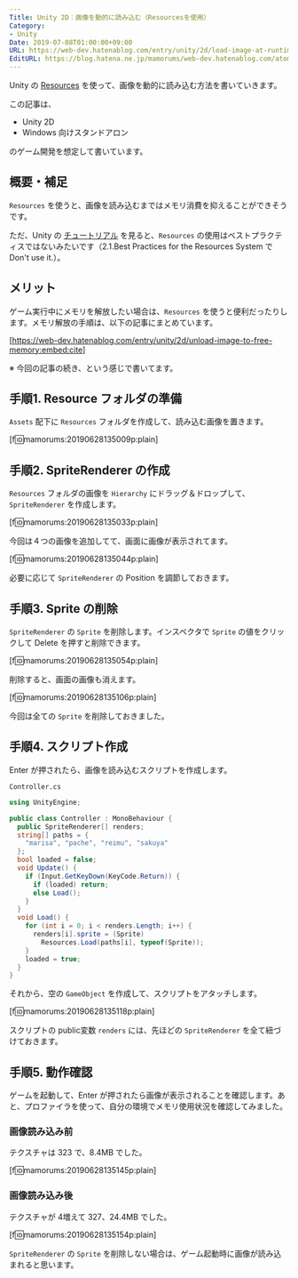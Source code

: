 ```yaml
---
Title: Unity 2D：画像を動的に読み込む（Resourcesを使用）
Category:
- Unity
Date: 2019-07-08T01:00:00+09:00
URL: https://web-dev.hatenablog.com/entry/unity/2d/load-image-at-runtime
EditURL: https://blog.hatena.ne.jp/mamorums/web-dev.hatenablog.com/atom/entry/17680117127210066719
---
```


Unity の [Resources](https://docs.unity3d.com/ja/current/ScriptReference/Resources.html) を使って、画像を動的に読み込む方法を書いていきます。

この記事は、

- Unity 2D
- Windows 向けスタンドアロン

のゲーム開発を想定して書いています。


## 概要・補足
`Resources` を使うと、画像を読み込むまではメモリ消費を抑えることができそうです。

ただ、Unity の [チュートリアル](https://unity3d.com/jp/learn/tutorials/topics/best-practices/resources-folder) を見ると、`Resources` の使用はベストプラクティスではないみたいです（2.1.Best Practices for the Resources System で Don't use it.）。


## メリット
ゲーム実行中にメモリを解放したい場合は、`Resources` を使うと便利だったりします。メモリ解放の手順は、以下の記事にまとめています。

[https://web-dev.hatenablog.com/entry/unity/2d/unload-image-to-free-memory:embed:cite]

※ 今回の記事の続き、という感じで書いてます。


## 手順1. Resource フォルダの準備
`Assets` 配下に `Resources` フォルダを作成して、読み込む画像を置きます。

[f:id:mamorums:20190628135009p:plain]


## 手順2. SpriteRenderer の作成
`Resources` フォルダの画像を `Hierarchy` にドラッグ＆ドロップして、`SpriteRenderer` を作成します。

[f:id:mamorums:20190628135033p:plain]

今回は４つの画像を追加してて、画面に画像が表示されてます。

[f:id:mamorums:20190628135044p:plain]

必要に応じて `SpriteRenderer` の Position を調節しておきます。


## 手順3. Sprite の削除
`SpriteRenderer` の `Sprite` を削除します。インスペクタで `Sprite` の値をクリックして Delete を押すと削除できます。

[f:id:mamorums:20190628135054p:plain]

削除すると、画面の画像も消えます。

[f:id:mamorums:20190628135106p:plain]

今回は全ての `Sprite` を削除しておきました。


## 手順4. スクリプト作成
Enter が押されたら、画像を読み込むスクリプトを作成します。

`Controller.cs`

```cs
using UnityEngine;

public class Controller : MonoBehaviour {
  public SpriteRenderer[] renders;
  string[] paths = {
    "marisa", "pache", "reimu", "sakuya"
  };
  bool loaded = false;
  void Update() {
    if (Input.GetKeyDown(KeyCode.Return)) {
      if (loaded) return;
      else Load();
    }
  }
  void Load() {
    for (int i = 0; i < renders.Length; i++) {
      renders[i].sprite = (Sprite)
        Resources.Load(paths[i], typeof(Sprite));
    }
    loaded = true;
  }
}
```

それから、空の `GameObject` を作成して、スクリプトをアタッチします。

[f:id:mamorums:20190628135118p:plain]

スクリプトの public変数 `renders` には、先ほどの `SpriteRenderer` を全て紐づけておきます。


## 手順5. 動作確認
ゲームを起動して、Enter が押されたら画像が表示されることを確認します。あと、プロファイラを使って、自分の環境でメモリ使用状況を確認してみました。

### 画像読み込み前
テクスチャは 323 で、8.4MB でした。

[f:id:mamorums:20190628135145p:plain]


### 画像読み込み後
テクスチャが 4増えて 327、24.4MB でした。

[f:id:mamorums:20190628135154p:plain]

`SpriteRenderer` の `Sprite` を削除しない場合は、ゲーム起動時に画像が読み込まれると思います。

